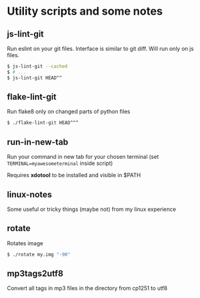 # Utility scripts and some notes

## js-lint-git

Run eslint on your git files. Interface is similar to git diff. Will run only on js files.

```bash
$ js-lint-git --cached
$ # ...
$ js-lint-git HEAD^^
```

## flake-lint-git

Run flake8 only on changed parts of python files

```bash
$ ./flake-lint-git HEAD^^^
```

## run-in-new-tab

Run your command in new tab for your chosen terminal (set `TERMINAL=myawesometerminal` inside script)

Requires **xdotool** to be installed and visible in $PATH

## linux-notes

Some useful or tricky things (maybe not) from my linux experience

## rotate

Rotates image

```bash
$ ./rotate my.img "-90"
```

## mp3tags2utf8

Convert all tags in mp3 files in the directory from cp1251 to utf8

